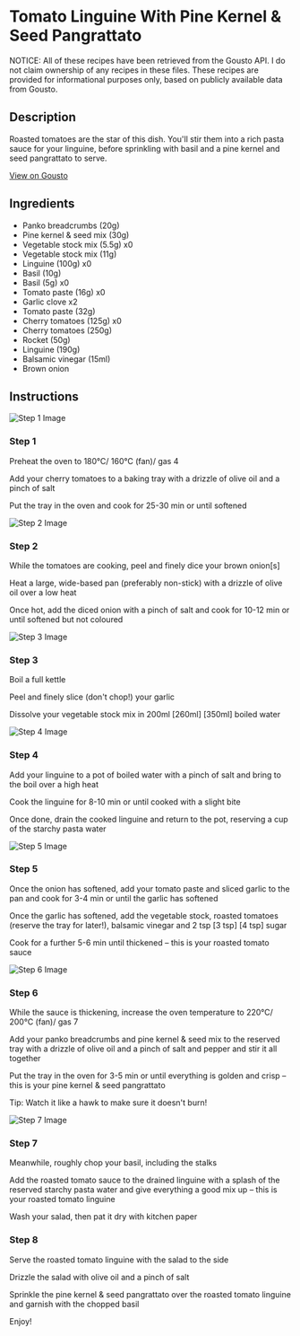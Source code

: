 # Tomato Linguine With Pine Kernel & Seed Pangrattato

NOTICE: All of these recipes have been retrieved from the Gousto API. I do not claim ownership of any recipes in these files. These recipes are provided for informational purposes only, based on publicly available data from Gousto.

## Description

Roasted tomatoes are the star of this dish. You'll stir them into a rich pasta sauce for your linguine, before sprinkling with basil and a pine kernel and seed pangrattato to serve. 


[View on Gousto](https://www.gousto.co.uk/recipes/cookbook/roasted-tomato-linguine-with-basil-seed-crumb)

## Ingredients

- Panko breadcrumbs (20g)
- Pine kernel & seed mix (30g)
- Vegetable stock mix (5.5g) x0
- Vegetable stock mix (11g)
- Linguine (100g) x0
- Basil (10g)
- Basil (5g) x0
- Tomato paste (16g) x0
- Garlic clove x2
- Tomato paste (32g)
- Cherry tomatoes (125g) x0
- Cherry tomatoes (250g)
- Rocket (50g)
- Linguine (190g)
- Balsamic vinegar (15ml)
- Brown onion

## Instructions

![Step 1 Image](https://production-media.gousto.co.uk/cms/recipe-step-image/1687.-step-1-x200.jpg)

### Step 1

Preheat the oven to 180°C/ 160°C (fan)/ gas 4

Add your cherry tomatoes to a baking tray with a drizzle of olive oil and a pinch of salt

Put the tray in the oven and cook for 25-30 min or until softened

![Step 2 Image](https://production-media.gousto.co.uk/cms/recipe-step-image/1687.-step-2-x200.jpg)

### Step 2

While the tomatoes are cooking, peel and finely dice your brown onion[s]

Heat a large, wide-based pan (preferably non-stick) with a drizzle of olive oil over a low heat

Once hot, add the diced onion with a pinch of salt and cook for 10-12 min or until softened but not coloured

![Step 3 Image](https://production-media.gousto.co.uk/cms/recipe-step-image/1687.-step-3-x200.jpg)

### Step 3

Boil a full kettle

Peel and finely slice (don't chop!) your garlic

Dissolve your vegetable stock mix in 200ml <span class="text-purple">[260ml]</span> <span class="text-danger">[350ml]</span> boiled water

![Step 4 Image](https://production-media.gousto.co.uk/cms/recipe-step-image/1687.-step-4-x200.jpg)

### Step 4

Add your linguine to a pot of boiled water with a pinch of salt and bring to the boil over a high heat

Cook the linguine for 8-10 min or until cooked with a slight bite

Once done, drain the cooked linguine and return to the pot, reserving a cup of the starchy pasta water

![Step 5 Image](https://production-media.gousto.co.uk/cms/recipe-step-image/1687.-step-5-x200.jpg)

### Step 5

Once the onion has softened, add your tomato paste and sliced garlic to the pan and cook for 3-4 min or until the garlic has softened

Once the garlic has softened, add the vegetable stock, roasted tomatoes (reserve the tray for later!), balsamic vinegar and 2 tsp <span class="text-purple">[3 tsp]</span> <span class="text-danger">[4 tsp]</span> sugar

Cook for a further 5-6 min until thickened – this is your roasted tomato sauce

![Step 6 Image](https://production-media.gousto.co.uk/cms/recipe-step-image/1687.-step-6-x200.jpg)

### Step 6

While the sauce is thickening, increase the oven temperature to 220°C/ 200°C (fan)/ gas 7

Add your panko breadcrumbs and pine kernel & seed mix to the reserved tray with a drizzle of olive oil and a pinch of salt and pepper and stir it all together

Put the tray in the oven for 3-5 min or until everything is golden and crisp – this is your pine kernel & seed pangrattato

Tip: Watch it like a hawk to make sure it doesn't burn!

![Step 7 Image](https://production-media.gousto.co.uk/cms/recipe-step-image/1687.-step-7-x200.jpg)

### Step 7

Meanwhile, roughly chop your basil, including the stalks

Add the roasted tomato sauce to the drained linguine with a splash of the reserved starchy pasta water and give everything a good mix up – this is your roasted tomato linguine

Wash your salad, then pat it dry with kitchen paper

### Step 8

Serve the roasted tomato linguine with the salad to the side

Drizzle the salad with olive oil and a pinch of salt

Sprinkle the pine kernel & seed pangrattato over the roasted tomato linguine and garnish with the chopped basil

Enjoy!

